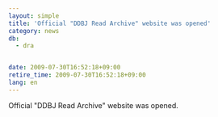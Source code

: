 ```yaml
---
layout: simple
title: 'Official "DDBJ Read Archive" website was opened'
category: news
db:
  - dra


date: 2009-07-30T16:52:18+09:00
retire_time: 2009-07-30T16:52:18+09:00
lang: en
---
```


Official "DDBJ Read Archive" website was opened.
